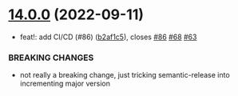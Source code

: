 # [14.0.0](https://github.com/BugSplat-Git/ngb-filterable-dropdown/compare/v13.0.0...v14.0.0) (2022-09-11)


* feat!: add CI/CD (#86) ([b2af1c5](https://github.com/BugSplat-Git/ngb-filterable-dropdown/commit/b2af1c50efb2b8dd7e040b5e4e57738ba3591833)), closes [#86](https://github.com/BugSplat-Git/ngb-filterable-dropdown/issues/86) [#68](https://github.com/BugSplat-Git/ngb-filterable-dropdown/issues/68) [#63](https://github.com/BugSplat-Git/ngb-filterable-dropdown/issues/63)


### BREAKING CHANGES

* not really a breaking change, just tricking semantic-release into incrementing major version
